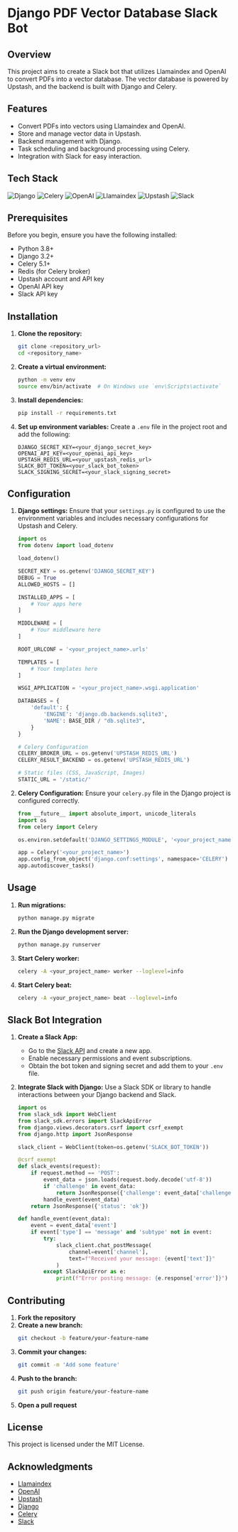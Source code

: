 # Django PDF Vector Database Slack Bot

## Overview
This project aims to create a Slack bot that utilizes Llamaindex and OpenAI to convert PDFs into a vector database. The vector database is powered by Upstash, and the backend is built with Django and Celery.

## Features
- Convert PDFs into vectors using Llamaindex and OpenAI.
- Store and manage vector data in Upstash.
- Backend management with Django.
- Task scheduling and background processing using Celery.
- Integration with Slack for easy interaction.

## Tech Stack

![Django](https://img.shields.io/badge/Django-092E20?style=for-the-badge&logo=django&logoColor=white)
![Celery](https://img.shields.io/badge/Celery-37814A?style=for-the-badge&logo=celery&logoColor=white)
![OpenAI](https://img.shields.io/badge/OpenAI-412991?style=for-the-badge&logo=openai&logoColor=white)
![Llamaindex](https://img.shields.io/badge/Llamaindex-FFB800?style=for-the-badge&logo=llamaindex&logoColor=black)
![Upstash](https://img.shields.io/badge/Upstash-09ACBD?style=for-the-badge&logo=upstash&logoColor=white)
![Slack](https://img.shields.io/badge/Slack-4A154B?style=for-the-badge&logo=slack&logoColor=white)

## Prerequisites
Before you begin, ensure you have the following installed:
- Python 3.8+
- Django 3.2+
- Celery 5.1+
- Redis (for Celery broker)
- Upstash account and API key
- OpenAI API key
- Slack API key

## Installation

1. **Clone the repository:**
    ```bash
    git clone <repository_url>
    cd <repository_name>
    ```

2. **Create a virtual environment:**
    ```bash
    python -m venv env
    source env/bin/activate  # On Windows use `env\Scripts\activate`
    ```

3. **Install dependencies:**
    ```bash
    pip install -r requirements.txt
    ```

4. **Set up environment variables:**
    Create a `.env` file in the project root and add the following:
    ```env
    DJANGO_SECRET_KEY=<your_django_secret_key>
    OPENAI_API_KEY=<your_openai_api_key>
    UPSTASH_REDIS_URL=<your_upstash_redis_url>
    SLACK_BOT_TOKEN=<your_slack_bot_token>
    SLACK_SIGNING_SECRET=<your_slack_signing_secret>
    ```

## Configuration

1. **Django settings:**
    Ensure that your `settings.py` is configured to use the environment variables and includes necessary configurations for Upstash and Celery.

    ```python
    import os
    from dotenv import load_dotenv

    load_dotenv()

    SECRET_KEY = os.getenv('DJANGO_SECRET_KEY')
    DEBUG = True
    ALLOWED_HOSTS = []

    INSTALLED_APPS = [
        # Your apps here
    ]

    MIDDLEWARE = [
        # Your middleware here
    ]

    ROOT_URLCONF = '<your_project_name>.urls'

    TEMPLATES = [
        # Your templates here
    ]

    WSGI_APPLICATION = '<your_project_name>.wsgi.application'

    DATABASES = {
        'default': {
            'ENGINE': 'django.db.backends.sqlite3',
            'NAME': BASE_DIR / "db.sqlite3",
        }
    }

    # Celery Configuration
    CELERY_BROKER_URL = os.getenv('UPSTASH_REDIS_URL')
    CELERY_RESULT_BACKEND = os.getenv('UPSTASH_REDIS_URL')

    # Static files (CSS, JavaScript, Images)
    STATIC_URL = '/static/'
    ```

2. **Celery Configuration:**
    Ensure your `celery.py` file in the Django project is configured correctly.

    ```python
    from __future__ import absolute_import, unicode_literals
    import os
    from celery import Celery

    os.environ.setdefault('DJANGO_SETTINGS_MODULE', '<your_project_name>.settings')

    app = Celery('<your_project_name>')
    app.config_from_object('django.conf:settings', namespace='CELERY')
    app.autodiscover_tasks()
    ```

## Usage

1. **Run migrations:**
    ```bash
    python manage.py migrate
    ```

2. **Run the Django development server:**
    ```bash
    python manage.py runserver
    ```

3. **Start Celery worker:**
    ```bash
    celery -A <your_project_name> worker --loglevel=info
    ```

4. **Start Celery beat:**
    ```bash
    celery -A <your_project_name> beat --loglevel=info
    ```

## Slack Bot Integration

1. **Create a Slack App:**
    - Go to the [Slack API](https://api.slack.com/) and create a new app.
    - Enable necessary permissions and event subscriptions.
    - Obtain the bot token and signing secret and add them to your `.env` file.

2. **Integrate Slack with Django:**
    Use a Slack SDK or library to handle interactions between your Django backend and Slack.

    ```python
    import os
    from slack_sdk import WebClient
    from slack_sdk.errors import SlackApiError
    from django.views.decorators.csrf import csrf_exempt
    from django.http import JsonResponse

    slack_client = WebClient(token=os.getenv('SLACK_BOT_TOKEN'))

    @csrf_exempt
    def slack_events(request):
        if request.method == 'POST':
            event_data = json.loads(request.body.decode('utf-8'))
            if 'challenge' in event_data:
                return JsonResponse({'challenge': event_data['challenge']})
            handle_event(event_data)
        return JsonResponse({'status': 'ok'})

    def handle_event(event_data):
        event = event_data['event']
        if event['type'] == 'message' and 'subtype' not in event:
            try:
                slack_client.chat_postMessage(
                    channel=event['channel'],
                    text=f"Received your message: {event['text']}"
                )
            except SlackApiError as e:
                print(f"Error posting message: {e.response['error']}")
    ```

## Contributing

1. **Fork the repository**
2. **Create a new branch:**
    ```bash
    git checkout -b feature/your-feature-name
    ```
3. **Commit your changes:**
    ```bash
    git commit -m 'Add some feature'
    ```
4. **Push to the branch:**
    ```bash
    git push origin feature/your-feature-name
    ```
5. **Open a pull request**

## License
This project is licensed under the MIT License.

## Acknowledgments
- [Llamaindex](https://llamaindex.ai/)
- [OpenAI](https://openai.com/)
- [Upstash](https://upstash.com/)
- [Django](https://www.djangoproject.com/)
- [Celery](https://docs.celeryproject.org/en/stable/)
- [Slack](https://slack.com/)
